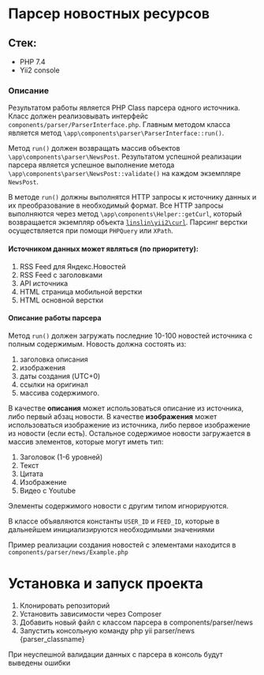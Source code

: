 # Парсер новостных ресурсов
## Стек:
- PHP 7.4
- Yii2 console

### Описание
Результатом работы является PHP Class парсера одного источника. 
Класс должен реализовывать интерфейс `components/parser/ParserInterface.php`. Главным методом класса
является метод `\app\components\parser\ParserInterface::run()`.

Метод `run()` должен возвращать массив объектов `\app\components\parser\NewsPost`. Результатом успешной
реализации парсера является успешное выполнение метода `\app\components\parser\NewsPost::validate()` на каждом экземпляре
`NewsPost`.

В методе `run()` должны выполнятся HTTP запросы к источнику данных и их преобразование
в необходимый формат.
Все HTTP запросы выполняются через метод `\app\components\Helper::getCurl`, который возвращается экземпляр объекта [`linslin\yii2\curl`](https://github.com/linslin/Yii2-Curl).
Парсинг верстки осуществляется при помощи `PHPQuery` или `XPath`.

#### Источником данных может являться (по приоритету):

1. RSS Feed для Яндекс.Новостей
2. RSS Feed с заголовками
3. API источника
4. HTML страница мобильной верстки
5. HTML основной верстки


#### Описание работы парсера
Метод `run()` должен загружать последние 10-100 новостей источника с полным содержимым.
Новость должна состоять из: 

1. заголовка описания
2. изображения
3. даты создания (UTC+0)
4. ссылки на оригинал
5. массива содержимого.

В качестве **описания** может использоваться описание из источника, либо первый абзац новости.
В качестве **изображения** может использоваться изображение из источника, либо первое изображение из новости (если есть).
Остальное содержимое новости загружается в массив элементов, которые могут иметь тип:

1. Заголовок (1-6 уровней)
2. Текст
3. Цитата
4. Изображение
5. Видео с Youtube


Элементы содержимого новости с другим типом игнорируются.

В классе объявляются константы `USER_ID` и `FEED_ID`, которые в дальнейшем инициализируются необходимыми значениями


 Пример реализации создания новостей с элементами находится в `components/parser/news/Example.php`
 
 
 # Установка и запуск проекта
 
 1. Клонировать репозиторий
 2. Установить зависимости через Composer
 3. Добавить новый файл с классом парсера в components/parser/news
 4. Запустить консольную команду php yii parser/news {parser_classname}
 
При неуспешной валидации данных с парсера в консоль будут выведены ошибки







